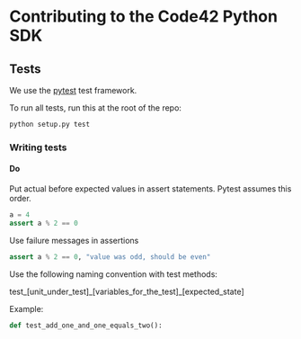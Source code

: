 # Contributing to the Code42 Python SDK

## Tests

We use the [pytest](https://docs.pytest.org/) test framework.

To run all tests, run this at the root of the repo:

```bash
python setup.py test
```

### Writing tests

#### Do

Put actual before expected values in assert statements. Pytest assumes this order.

```python
a = 4
assert a % 2 == 0
``` 

Use failure messages in assertions

```python
assert a % 2 == 0, "value was odd, should be even"
```

Use the following naming convention with test methods:  

test\_\[unit_under_test\]\_\[variables_for_the_test\]\_\[expected_state\]

Example:

```python
def test_add_one_and_one_equals_two():
```